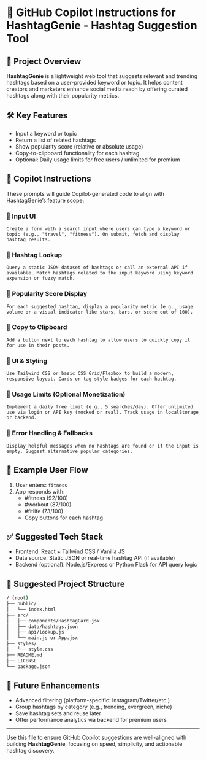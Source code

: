 # 🧠 GitHub Copilot Instructions for HashtagGenie - Hashtag Suggestion Tool

## 📌 Project Overview
**HashtagGenie** is a lightweight web tool that suggests relevant and trending hashtags based on a user-provided keyword or topic. It helps content creators and marketers enhance social media reach by offering curated hashtags along with their popularity metrics.

## 🛠️ Key Features
- Input a keyword or topic
- Return a list of related hashtags
- Show popularity score (relative or absolute usage)
- Copy-to-clipboard functionality for each hashtag
- Optional: Daily usage limits for free users / unlimited for premium

## 🧭 Copilot Instructions
These prompts will guide Copilot-generated code to align with HashtagGenie’s feature scope:

### 🔹 Input UI
```plaintext
Create a form with a search input where users can type a keyword or topic (e.g., "travel", "fitness"). On submit, fetch and display hashtag results.
```

### 🔹 Hashtag Lookup
```plaintext
Query a static JSON dataset of hashtags or call an external API if available. Match hashtags related to the input keyword using keyword expansion or fuzzy match.
```

### 🔹 Popularity Score Display
```plaintext
For each suggested hashtag, display a popularity metric (e.g., usage volume or a visual indicator like stars, bars, or score out of 100).
```

### 🔹 Copy to Clipboard
```plaintext
Add a button next to each hashtag to allow users to quickly copy it for use in their posts.
```

### 🔹 UI & Styling
```plaintext
Use Tailwind CSS or basic CSS Grid/Flexbox to build a modern, responsive layout. Cards or tag-style badges for each hashtag.
```

### 🔹 Usage Limits (Optional Monetization)
```plaintext
Implement a daily free limit (e.g., 5 searches/day). Offer unlimited use via login or API key (mocked or real). Track usage in localStorage or backend.
```

### 🔹 Error Handling & Fallbacks
```plaintext
Display helpful messages when no hashtags are found or if the input is empty. Suggest alternative popular categories.
```

## 🧪 Example User Flow
1. User enters: `fitness`
2. App responds with:
   - #fitness (92/100)
   - #workout (87/100)
   - #fitlife (73/100)
   - Copy buttons for each hashtag

## ✅ Suggested Tech Stack
- Frontend: React + Tailwind CSS / Vanilla JS
- Data source: Static JSON or real-time hashtag API (if available)
- Backend (optional): Node.js/Express or Python Flask for API query logic

## 📁 Suggested Project Structure
```bash
/ (root)
├── public/
│   └── index.html
├── src/
│   ├── components/HashtagCard.jsx
│   ├── data/hashtags.json
│   ├── api/lookup.js
│   └── main.js or App.jsx
├── styles/
│   └── style.css
├── README.md
├── LICENSE
└── package.json
```

## 🔗 Future Enhancements
- Advanced filtering (platform-specific: Instagram/Twitter/etc.)
- Group hashtags by category (e.g., trending, evergreen, niche)
- Save hashtag sets and reuse later
- Offer performance analytics via backend for premium users

---
Use this file to ensure GitHub Copilot suggestions are well-aligned with building **HashtagGenie**, focusing on speed, simplicity, and actionable hashtag discovery.
